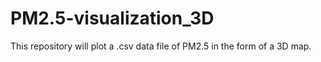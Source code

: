 # PM2.5-visualization_3D
This repository will plot a .csv data file of PM2.5 in the form of a 3D map.
